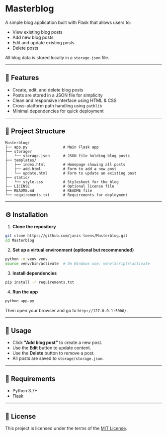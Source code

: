 # Masterblog

A simple blog application built with Flask that allows users to:

- View existing blog posts
- Add new blog posts
- Edit and update existing posts
- Delete posts

All blog data is stored locally in a `storage.json` file.

---

## 🚀 Features

- Create, edit, and delete blog posts
- Posts are stored in a JSON file for simplicity
- Clean and responsive interface using HTML & CSS
- Cross-platform path handling using `pathlib`
- Minimal dependencies for quick deployment

---

## 📁 Project Structure

```
Masterblog/
├── app.py                # Main Flask app
├── storage/
│   └── storage.json      # JSON file holding blog posts
├── templates/
│   ├── index.html        # Homepage showing all posts
│   ├── add.html          # Form to add a new post
│   └── update.html       # Form to update an existing post
├── static/
│   └── style.css         # Stylesheet for the blog
├── LICENSE               # Optional license file
├── README.md             # README file
└── requirements.txt      # Requirements for deployment
```

---

## ⚙️ Installation

1. **Clone the repository**

```bash
git clone https://github.com/janis-loens/Masterblog.git
cd Masterblog
```

2. **Set up a virtual environment (optional but recommended)**

```bash
python -m venv venv
source venv/bin/activate  # On Windows use: venv\Scripts\activate
```

3. **Install dependencies**

```bash
pip install -r requirements.txt
```

4. **Run the app**

```bash
python app.py
```

Then open your browser and go to `http://127.0.0.1:5000/`.

---

## 📝 Usage

- Click **"Add blog post"** to create a new post.
- Use the **Edit** button to update content.
- Use the **Delete** button to remove a post.
- All posts are saved to `storage/storage.json`.

---

## 📌 Requirements

- Python 3.7+
- Flask

---

## 📖 License

This project is licensed under the terms of the [MIT License](LICENSE).

